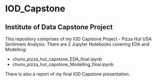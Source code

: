 # IOD_Capstone
## Institute of Data Capstone Project
This repository comprises of my IOD Capstone Project - Pizza Hut USA Sentiment Analysis. There are 2 Jupyter Notebooks covering EDA and Modelling:
- chunv_pizza_hut_capstone_EDA_final.ipynb
- chunv_pizza_hut_capstone_Modelling_final.ipynb

There is also a report of my final IOD Capstone presentation.
